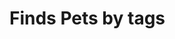 # Finds Pets by tags

<apidoc openapi-path="./../openapi.yaml" endpoint="/pet/findByTags" method="get"/>
